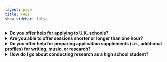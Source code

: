 ```yaml
---
layout: page
title: FAQs
show_sidebar: false
---
```


<details>
    <summary><b> Do you offer help for applying to U.K. schools? </b></summary>
    <p style="margin-left: 25px;"> Daphne and Ethan are experienced with the U.K. application system, UCAS, and the viva voce required for admission to Oxford, Cambridge, and some other universities. You do not need to set up separate sessions for U.S. and U.K. application consulting. We can cover both systems at once. </p><br>
</details>

<details>
    <summary><b> Are you able to offer sessions shorter or longer than one hour? </b></summary>
    <p style="margin-left: 25px;"> Yes, with a minimum of 30 minutes and a maximum of 1 hour and 30 minutes. You will be charged at the same rate, scaled proportionally based on session duration. </p><br>
</details>

<details>
    <summary><b> Do you offer help for preparing application supplements (i.e., additional profiles) for writing, music, or research? </b></summary>
    <p style="margin-left: 25px;"> We are experienced in various kinds of additional profiles. Daphne has submitted a writing portfolio, Ethan a music portfolio, and Elvin a research portfolio. We will help you construct and develop these profiles in a way that complements your application. </p><br>
</details>

<details>
    <summary><b> How do I go about conducting research as a high school student? </b></summary>
    <p style="margin-left: 25px;"> Conducting research with professors or industry researchers is becoming prominent among high-achieving students, especially those in the tri-state area. Research can signify a student’s exceptional motivation and ability outside of classes. Elvin and Ethan have experience conducting science research at IBM and UT Austin, and would be delighted to help you reach out to potential mentors. We also keep a list of competitive research programs (including several hidden gems) with tips on how to get in. </p><br>
</details>
